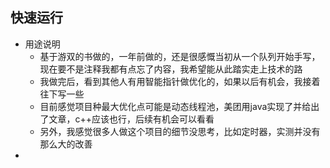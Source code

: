 

快速运行
------------
* 用途说明
	* 基于游双的书做的，一年前做的，还是很感慨当初从一个队列开始手写，现在要不是注释我都有点忘了内容，我希望能从此踏实走上技术的路
	* 我做完后，看到其他人有用智能指针做优化的，如果以后有机会，我接着往下写一些
	* 目前感觉项目种最大优化点可能是动态线程池，美团用java实现了并给出了文章，c++应该也行，后续有机会可以看看
	* 另外，我感觉很多人做这个项目的细节没思考，比如定时器，实测并没有那么大的改善
*
